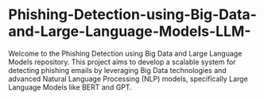 # Phishing-Detection-using-Big-Data-and-Large-Language-Models-LLM-
Welcome to the Phishing Detection using Big Data and Large Language Models repository. This project aims to develop a scalable system for detecting phishing emails by leveraging Big Data technologies and advanced Natural Language Processing (NLP) models, specifically Large Language Models like BERT and GPT.

